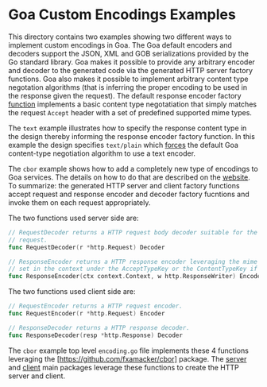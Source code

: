 # Goa Custom Encodings Examples

This directory contains two examples showing two different ways to implement
custom encodings in Goa. The Goa default encoders and decoders support the
JSON, XML and GOB serializations provided by the Go standard library. Goa
makes it possible to provide any arbitrary encoder and decoder to the
generated code via the generated HTTP server factory functions. Goa also
makes it possible to implement arbitrary content type negotation algorithms
(that is inferring the proper encoding to be used in the response given the
request). The default response encoder factory
[function](https://github.com/goadesign/goa/blob/v3/http/encoding.go#L99)
implements a basic content type negotatiation that simply matches the request
`Accept` header with a set of predefined supported mime types.

The `text` example illustrates how to specify the response content type in
the design thereby informing the response encoder factory function. In this
example the design specifies `text/plain` which
[forces](https://github.com/goadesign/goa/blob/v3/http/encoding.go#L109) the
default Goa content-type negotiation algorithm to use a text encoder.

The `cbor` example shows how to add a completely new type of encodings to Goa
services. The details on how to do that are described on the
[website](https://goa.design/implement/encoding/). To summarize: the
generated HTTP server and client factory functions accept request and
response encoder and decoder factory fucntions and invoke them on each
request appropriately.

The two functions used server side are:

```go
// RequestDecoder returns a HTTP request body decoder suitable for the given
// request.
func RequestDecoder(r *http.Request) Decoder 

// ResponseEncoder returns a HTTP response encoder leveraging the mime type
// set in the context under the AcceptTypeKey or the ContentTypeKey if any.
func ResponseEncoder(ctx context.Context, w http.ResponseWriter) Encoder
```

The two functions used client side are:

```go
// RequestEncoder returns a HTTP request encoder.
func RequestEncoder(r *http.Request) Encoder

// ResponseDecoder returns a HTTP response decoder.
func ResponseDecoder(resp *http.Response) Decoder
```

The `cbor` example top level `encoding.go` file implements these 4 functions
leveraging the [https://github.com/fxamacker/cbor] package. The
[server](https://github.com/goadesign/examples/tree/master/encodings/cbor/cmd/cbor/http.go#L32)
and
[client](https://github.com/goadesign/examples/tree/master/encodings/cbor/cmd/cbor-cli/http.go#L28)
main packages leverage these functions to create the HTTP server and client.
